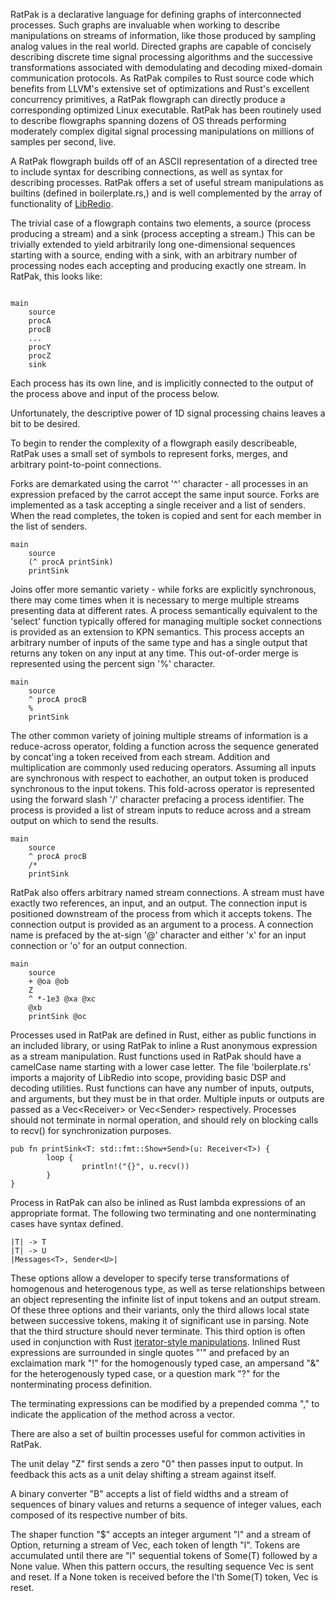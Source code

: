 RatPak is a declarative language for defining graphs of interconnected processes. Such graphs are invaluable when working to describe manipulations on streams of information, like those produced by sampling analog values in the real world. Directed graphs are capable of concisely describing discrete time signal processing algorithms and the successive transformations associated with demodulating and decoding mixed-domain communication protocols. As RatPak compiles to Rust source code which benefits from LLVM's extensive set of optimizations and Rust's excellent concurrency primitives, a RatPak flowgraph can directly produce a corresponding optimized Linux executable. RatPak has been routinely used to describe flowgraphs spanning dozens of OS threads performing moderately complex digital signal processing manipulations on millions of samples per second, live.

A RatPak flowgraph builds off of an ASCII representation of a directed tree to include syntax for describing connections, as well as syntax for describing processes. RatPak offers a set of useful stream manipulations as builtins (defined in boilerplate.rs,) and is well complemented by the array of functionality of [LibRedio]().

The trivial case of a flowgraph contains two elements, a source (process producing a stream) and a sink (process accepting a stream.) This can be trivially extended to yield arbitrarily long one-dimensional sequences starting with a source, ending with a sink, with an arbitrary number of processing nodes each accepting and producing exactly one stream. In RatPak, this looks like:

```

main
	source
	procA
	procB
	...
	procY
	procZ
	sink

```

Each process has its own line, and is implicitly connected to the output of the process above and input of the process below.

Unfortunately, the descriptive power of 1D signal processing chains leaves a bit to be desired.

To begin to render the complexity of a flowgraph easily describeable, RatPak uses a small set of symbols to represent forks, merges, and arbitrary point-to-point connections.

Forks are demarkated using the carrot '^' character - all processes in an expression prefaced by the carrot accept the same input source. Forks are implemented as a task accepting a single receiver and a list of senders. When the read completes, the token is copied and sent for each member in the list of senders.

```
main
	source
	(^ procA printSink)
	printSink
```

Joins offer more semantic variety - while forks are explicitly synchronous, there may come times when it is necessary to merge multiple streams presenting data at different rates. A process semantically equivalent to the 'select' function typically offered for managing multiple socket connections is provided as an extension to KPN semantics. This process accepts an arbitrary number of inputs of the same type and has a single output that returns any token on any input at any time. This out-of-order merge is represented using the percent sign '%' character.

```
main
	source
	^ procA procB
	%
	printSink
```

The other common variety of joining multiple streams of information is a reduce-across operator, folding a function across the sequence generated by concat'ing a token received from each stream. Addition and multiplication are commonly used reducing operators. Assuming all inputs are synchronous with respect to eachother, an output token is produced synchronous to the input tokens. This fold-across operator is represented using the forward slash '/' character prefacing a process identifier. The process is provided a list of stream inputs to reduce across and a stream output on which to send the results.

```
main
	source
	^ procA procB
	/*
	printSink
```

RatPak also offers arbitrary named stream connections. A stream must have exactly two references, an input, and an output. The connection input is positioned downstream of the process from which it accepts tokens. The connection output is provided as an argument to a process. A connection name is prefaced by the at-sign '@' character and either 'x' for an input connection or 'o' for an output connection.

```
main
	source
	+ @oa @ob
	Z
	^ *-1e3 @xa @xc
	@xb
	printSink @oc
```

Processes used in RatPak are defined in Rust, either as public functions in an included library, or using RatPak to inline a Rust anonymous expression as a stream manipulation. Rust functions used in RatPak should have a camelCase name starting with a lower case letter. The file 'boilerplate.rs' imports a majority of LibRedio into scope, providing basic DSP and decoding utilities. Rust functions can have any number of inputs, outputs, and arguments, but they must be in that order. Multiple inputs or outputs are passed as a Vec<Receiver<T>> or Vec<Sender<T>> respectively. Processes should not terminate in normal operation, and should rely on blocking calls to recv() for synchronization purposes.


```
pub fn printSink<T: std::fmt::Show+Send>(u: Receiver<T>) {
        loop {
                println!("{}", u.recv())
        }
}
```

Process in RatPak can also be inlined as Rust lambda expressions of an appropriate format. The following two terminating and one nonterminating cases have syntax defined.

```
|T| -> T
|T| -> U
|Messages<T>, Sender<U>|
```

These options allow a developer to specify terse transformations of homogenous and heterogenous type, as well as terse relationships between an object representing the infinite list of input tokens and an output stream. Of these three options and their variants, only the third allows local state between successive tokens, making it of significant use in parsing. Note that the third structure should never terminate. This third option is often used in conjunction with Rust [iterator-style manipulations](http://static.rust-lang.org/doc/master/core/iter/trait.Iterator.html). Inlined Rust expressions are surrounded in single quotes "'" and prefaced by an exclaimation mark "!" for the homogenously typed case, an ampersand "&" for the heterogenously typed case, or a question mark "?" for the nonterminating process definition.

The terminating expressions can be modified by a prepended comma "," to indicate the application of the method across a vector.



There are also a set of builtin processes useful for common activities in RatPak.

The unit delay "Z" first sends a zero "0" then passes input to output. In feedback this acts as a unit delay shifting a stream against itself.

A binary converter "B" accepts a list of field widths and a stream of sequences of binary values and returns a sequence of integer values, each composed of its respective number of bits.

The shaper function "$" accepts an integer argument "l" and a stream of Option<T>, returning a stream of Vec<T>, each token of length "l". Tokens are accumulated until there are "l" sequential tokens of Some(T) followed by a None value. When this pattern occurs, the resulting sequence Vec<T> is sent and reset. If a None token is received before the l'th Some(T) token, Vec<T> is reset.


